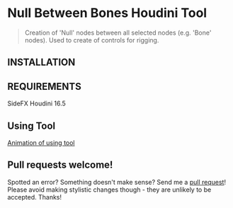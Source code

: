 # Null Between Bones Houdini Tool
>Creation of 'Null' nodes between all selected nodes (e.g. 'Bone' nodes).
>Used to create of controls for rigging.
## INSTALLATION
## REQUIREMENTS
SideFX Houdini 16.5
## Using Tool
[Animation of using tool](https://gfycat.com/SilentClearCavy)
## Pull requests welcome!
Spotted an error? Something doesn't make sense? Send me a [pull request](https://github.com/Kuchavo/Null-Between-Bones-Houdini-Tool/pulls)! Please avoid making stylistic changes though - they are unlikely to be accepted. Thanks!
